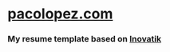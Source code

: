 # [pacolopez.com](https://pacolopez.me/)

### My resume template based on [Inovatik](https://inovatik.com/)

